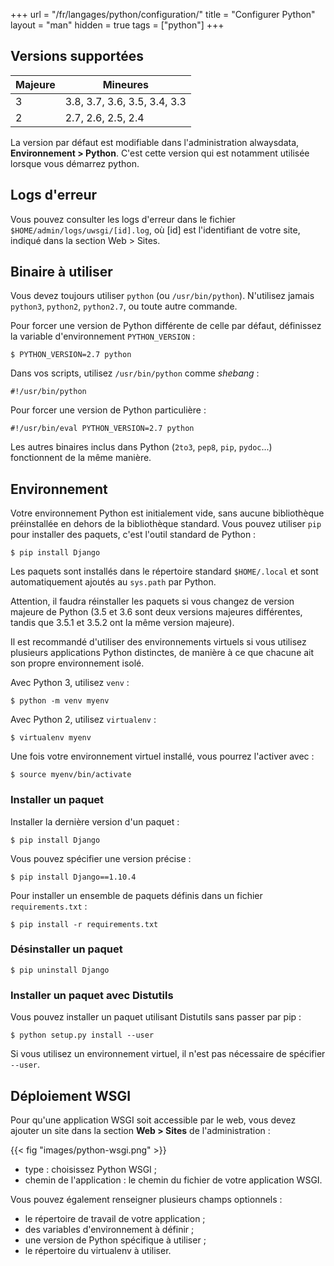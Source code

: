 +++
url = "/fr/langages/python/configuration/"
title = "Configurer Python"
layout = "man"
hidden = true
tags = ["python"]
+++

## Versions supportées

| Majeure | Mineures                     |
|---------|------------------------------|
| 3       | 3.8, 3.7, 3.6, 3.5, 3.4, 3.3 |
| 2       | 2.7, 2.6, 2.5, 2.4           |

La version par défaut est modifiable dans l'administration alwaysdata, **Environnement > Python**. C'est cette version qui est notamment utilisée lorsque vous démarrez python.

## Logs d'erreur

Vous pouvez consulter les logs d'erreur dans le fichier `$HOME/admin/logs/uwsgi/[id].log`, où [id] est l'identifiant de votre site, indiqué dans la section Web > Sites.

## Binaire à utiliser

Vous devez toujours utiliser `python` (ou `/usr/bin/python`). N'utilisez jamais `python3`, `python2`, `python2.7`, ou toute autre commande.

Pour forcer une version de Python différente de celle par défaut, définissez la variable d'environnement `PYTHON_VERSION` :

```
$ PYTHON_VERSION=2.7 python
```

Dans vos scripts, utilisez `/usr/bin/python` comme *shebang* :

```
#!/usr/bin/python
```

Pour forcer une version de Python particulière :

```
#!/usr/bin/eval PYTHON_VERSION=2.7 python
```

Les autres binaires inclus dans Python (`2to3`, `pep8`, `pip`, `pydoc`...) fonctionnent de la même manière.

## Environnement

Votre environnement Python est initialement vide, sans aucune bibliothèque préinstallée en dehors de la bibliothèque standard. Vous pouvez utiliser `pip` pour installer des paquets, c'est l'outil standard de Python :

    $ pip install Django

Les paquets sont installés dans le répertoire standard `$HOME/.local` et sont automatiquement ajoutés au `sys.path` par Python.

Attention, il faudra réinstaller les paquets si vous changez de version majeure de Python (3.5 et 3.6 sont deux versions majeures différentes, tandis que 3.5.1 et 3.5.2 ont la même version majeure).

Il est recommandé d'utiliser des environnements virtuels si vous utilisez plusieurs applications Python distinctes, de manière à ce que chacune ait son propre environnement isolé.

Avec Python 3, utilisez `venv` :

```
$ python -m venv myenv
```

Avec Python 2, utilisez `virtualenv` :

```
$ virtualenv myenv
```

Une fois votre environnement virtuel installé, vous pourrez l'activer avec :

```
$ source myenv/bin/activate
```

### Installer un paquet

Installer la dernière version d'un paquet :

```
$ pip install Django
```

Vous pouvez spécifier une version précise :

```
$ pip install Django==1.10.4
```

Pour installer un ensemble de paquets définis dans un fichier `requirements.txt` :

```
$ pip install -r requirements.txt
```

### Désinstaller un paquet

```
$ pip uninstall Django
```

### Installer un paquet avec Distutils

Vous pouvez installer un paquet utilisant Distutils sans passer par pip :

```
$ python setup.py install --user
```

Si vous utilisez un environnement virtuel, il n'est pas nécessaire de spécifier `--user`.

## Déploiement WSGI

Pour qu'une application WSGI soit accessible par le web, vous devez ajouter un site dans la section **Web > Sites** de l'administration :

{{< fig "images/python-wsgi.png" >}}

* type : choisissez Python WSGI ;
* chemin de l'application : le chemin du fichier de votre application WSGI.

Vous pouvez également renseigner plusieurs champs optionnels :

* le répertoire de travail de votre application ;
* des variables d'environnement à définir ;
* une version de Python spécifique à utiliser ;
* le répertoire du virtualenv à utiliser.
